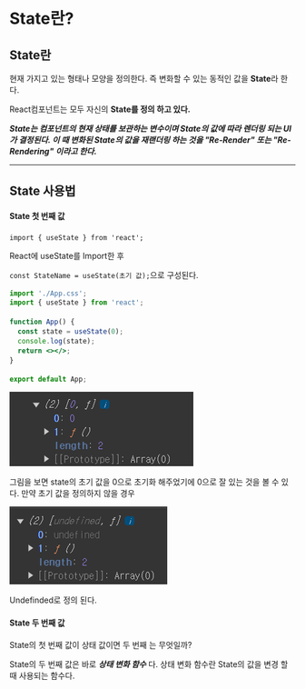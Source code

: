 # State란?

## State란

현재 가지고 있는 형태나 모양을 정의한다. 즉 변화할 수 있는 동적인 값을 **State**라 한다.

React컴포넌트는 모두 자신의 **State를 정의 하고 있다.**

**_State는 컴포넌트의 현재 상태를 보관하는 변수이며 State의 값에 따라 렌더링 되는 UI가 결정된다. 이 때 변화된 State의 값을 재랜더링 하는 것을 "Re-Render" 또는 "Re-Rendering" 이라고 한다._**

---

## State 사용법

#### State 첫 번째 값

`import { useState } from 'react';`

React에 useState를 Import한 후

`const StateName = useState(초기 값);`으로 구성된다.

```jsx
import './App.css';
import { useState } from 'react';

function App() {
  const state = useState(0);
  console.log(state);
  return <></>;
}

export default App;
```

![alt text](image-1.png)

그림을 보면 state의 초기 값을 0으로 초기화 해주었기에 0으로 잘 있는 것을 볼 수 있다.
만약 초기 값을 정의하지 않을 경우

![alt text](image-3.png)

Undefinded로 정의 된다.

#### State 두 번째 값

State의 첫 번째 값이 상태 값이면 두 번째 는 무엇일까?

State의 두 번째 값은 바로 **_상태 변화 함수_** 다. 상태 변화 함수란 State의 값을 변경 할 때 사용되는 함수다.
